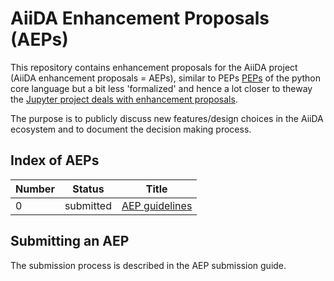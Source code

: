 # AiiDA Enhancement Proposals (AEPs)

This repository contains enhancement proposals for the AiiDA project (AiiDA enhancement proposals = AEPs), similar to PEPs [PEPs](https://www.python.org/dev/peps/) of the python core language but a bit less 'formalized' and hence a lot closer to theway the [Jupyter project deals with enhancement proposals](https://github.com/jupyter/enhancement-proposals).

The purpose is to publicly discuss new features/design choices in the AiiDA ecosystem and to document the decision making process.


## Index of AEPs 

| Number | Status           | Title                           |
|--------|------------------|---------------------------------|
| 0      |submitted         | [AEP guidelines]()              | 

## Submitting an AEP
The submission process is described in the AEP submission guide. 
